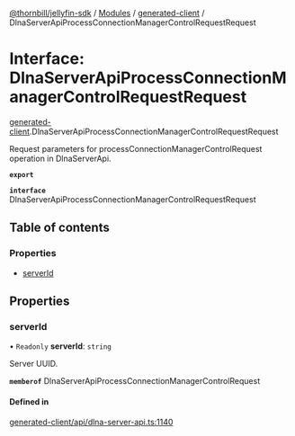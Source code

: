[@thornbill/jellyfin-sdk](../README.md) / [Modules](../modules.md) / [generated-client](../modules/generated_client.md) / DlnaServerApiProcessConnectionManagerControlRequestRequest

# Interface: DlnaServerApiProcessConnectionManagerControlRequestRequest

[generated-client](../modules/generated_client.md).DlnaServerApiProcessConnectionManagerControlRequestRequest

Request parameters for processConnectionManagerControlRequest operation in DlnaServerApi.

**`export`**

**`interface`** DlnaServerApiProcessConnectionManagerControlRequestRequest

## Table of contents

### Properties

- [serverId](generated_client.DlnaServerApiProcessConnectionManagerControlRequestRequest.md#serverid)

## Properties

### serverId

• `Readonly` **serverId**: `string`

Server UUID.

**`memberof`** DlnaServerApiProcessConnectionManagerControlRequest

#### Defined in

[generated-client/api/dlna-server-api.ts:1140](https://github.com/thornbill/jellyfin-sdk-typescript/blob/c68c853/src/generated-client/api/dlna-server-api.ts#L1140)
